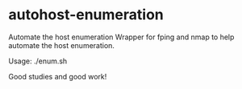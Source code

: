 # autohost-enumeration
Automate the host enumeration
Wrapper for fping and nmap to help automate the host enumeration.

Usage: ./enum.sh <TARGET range>

  Good studies and good work!
